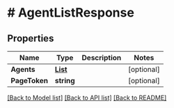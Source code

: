 # # AgentListResponse


## Properties 


Name | Type | Description | Notes
------------ | ------------- | ------------- | -------------
**Agents**| [**List<AgentAgentEntity>**](AgentAgentEntity.md) |   | [optional]
**PageToken**| **string** |   | [optional]


[[Back to Model list]](../../README.md#models) [[Back to API list]](../../README.md#endpoints) [[Back to README]](../../README.md)

